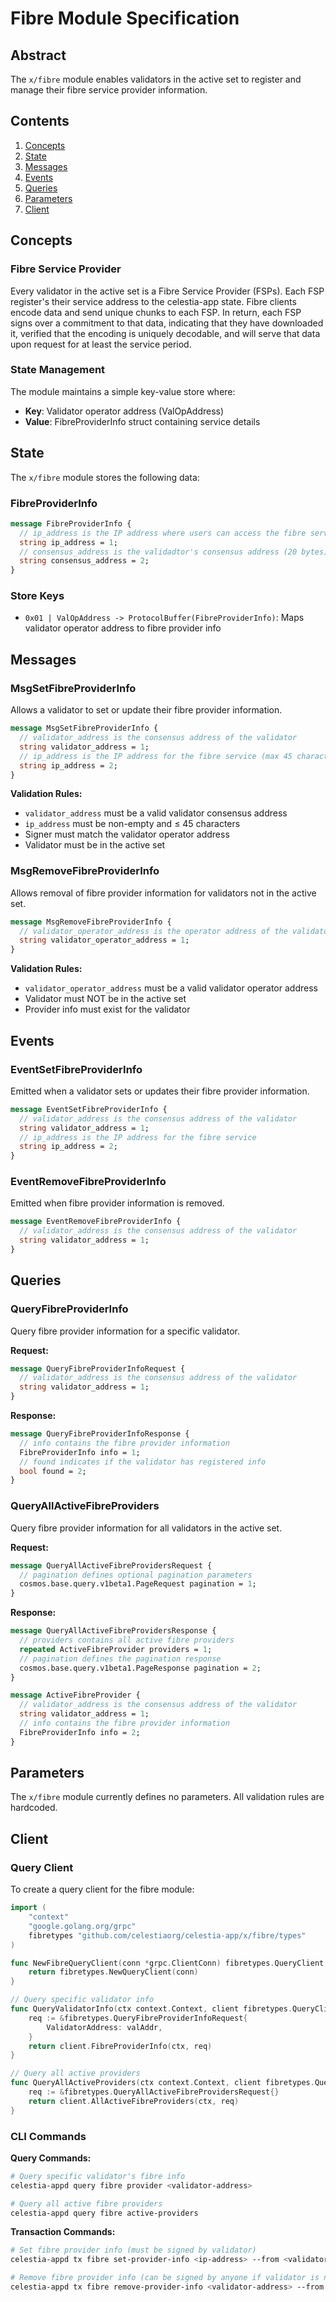 # Fibre Module Specification

## Abstract

The `x/fibre` module enables validators in the active set to register and manage their fibre service provider information.

## Contents

1. [Concepts](#concepts)
2. [State](#state)
3. [Messages](#messages)
4. [Events](#events)
5. [Queries](#queries)
6. [Parameters](#parameters)
7. [Client](#client)

## Concepts

### Fibre Service Provider

Every validator in the active set is a Fibre Service Provider (FSPs). Each FSP register's their service address to the celestia-app state. Fibre clients encode data and send unique chunks to each FSP. In return, each FSP signs over a commitment to that data, indicating that they have downloaded it, verified that the encoding is uniquely decodable, and will serve that data upon request for at least the service period.

### State Management

The module maintains a simple key-value store where:
- **Key**: Validator operator address (ValOpAddress)
- **Value**: FibreProviderInfo struct containing service details

## State

The `x/fibre` module stores the following data:

### FibreProviderInfo

```protobuf
message FibreProviderInfo {
  // ip_address is the IP address where users can access the fibre service
  string ip_address = 1;
  // consensus_address is the validadtor's consensus address (20 bytes) commited to in the validator set hash
  string consensus_address = 2;
}
```

### Store Keys

- `0x01 | ValOpAddress -> ProtocolBuffer(FibreProviderInfo)`: Maps validator operator address to fibre provider info

## Messages

### MsgSetFibreProviderInfo

Allows a validator to set or update their fibre provider information.

```protobuf
message MsgSetFibreProviderInfo {
  // validator_address is the consensus address of the validator
  string validator_address = 1;
  // ip_address is the IP address for the fibre service (max 45 characters for IPv6)
  string ip_address = 2;
}
```

**Validation Rules:**
- `validator_address` must be a valid validator consensus address
- `ip_address` must be non-empty and ≤ 45 characters
- Signer must match the validator operator address
- Validator must be in the active set

### MsgRemoveFibreProviderInfo

Allows removal of fibre provider information for validators not in the active set.

```protobuf
message MsgRemoveFibreProviderInfo {
  // validator_operator_address is the operator address of the validator to remove
  string validator_operator_address = 1;
}
```

**Validation Rules:**
- `validator_operator_address` must be a valid validator operator address
- Validator must NOT be in the active set
- Provider info must exist for the validator

## Events

### EventSetFibreProviderInfo

Emitted when a validator sets or updates their fibre provider information.

```protobuf
message EventSetFibreProviderInfo {
  // validator_address is the consensus address of the validator
  string validator_address = 1;
  // ip_address is the IP address for the fibre service
  string ip_address = 2;
}
```

### EventRemoveFibreProviderInfo

Emitted when fibre provider information is removed.

```protobuf
message EventRemoveFibreProviderInfo {
  // validator_address is the consensus address of the validator
  string validator_address = 1;
}
```

## Queries

### QueryFibreProviderInfo

Query fibre provider information for a specific validator.

**Request:**
```protobuf
message QueryFibreProviderInfoRequest {
  // validator_address is the consensus address of the validator
  string validator_address = 1;
}
```

**Response:**
```protobuf
message QueryFibreProviderInfoResponse {
  // info contains the fibre provider information
  FibreProviderInfo info = 1;
  // found indicates if the validator has registered info
  bool found = 2;
}
```

### QueryAllActiveFibreProviders

Query fibre provider information for all validators in the active set.

**Request:**
```protobuf
message QueryAllActiveFibreProvidersRequest {
  // pagination defines optional pagination parameters
  cosmos.base.query.v1beta1.PageRequest pagination = 1;
}
```

**Response:**
```protobuf
message QueryAllActiveFibreProvidersResponse {
  // providers contains all active fibre providers
  repeated ActiveFibreProvider providers = 1;
  // pagination defines the pagination response
  cosmos.base.query.v1beta1.PageResponse pagination = 2;
}

message ActiveFibreProvider {
  // validator_address is the consensus address of the validator
  string validator_address = 1;
  // info contains the fibre provider information
  FibreProviderInfo info = 2;
}
```

## Parameters

The `x/fibre` module currently defines no parameters. All validation rules are hardcoded.

## Client

### Query Client

To create a query client for the fibre module:

```go
import (
    "context"
    "google.golang.org/grpc"
    fibretypes "github.com/celestiaorg/celestia-app/x/fibre/types"
)

func NewFibreQueryClient(conn *grpc.ClientConn) fibretypes.QueryClient {
    return fibretypes.NewQueryClient(conn)
}

// Query specific validator info
func QueryValidatorInfo(ctx context.Context, client fibretypes.QueryClient, valAddr string) (*fibretypes.QueryFibreProviderInfoResponse, error) {
    req := &fibretypes.QueryFibreProviderInfoRequest{
        ValidatorAddress: valAddr,
    }
    return client.FibreProviderInfo(ctx, req)
}

// Query all active providers
func QueryAllActiveProviders(ctx context.Context, client fibretypes.QueryClient) (*fibretypes.QueryAllActiveFibreProvidersResponse, error) {
    req := &fibretypes.QueryAllActiveFibreProvidersRequest{}
    return client.AllActiveFibreProviders(ctx, req)
}
```

### CLI Commands

**Query Commands:**
```bash
# Query specific validator's fibre info
celestia-appd query fibre provider <validator-address>

# Query all active fibre providers
celestia-appd query fibre active-providers
```

**Transaction Commands:**
```bash
# Set fibre provider info (must be signed by validator)
celestia-appd tx fibre set-provider-info <ip-address> --from <validator-key>

# Remove fibre provider info (can be signed by anyone if validator is not active)
celestia-appd tx fibre remove-provider-info <validator-address> --from <remover-key>
```
